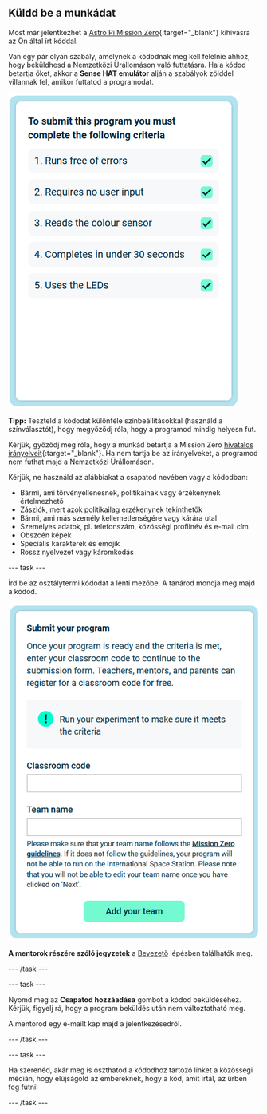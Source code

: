 ## Küldd be a munkádat

Most már jelentkezhet a [Astro Pi Mission Zero](https://astro-pi.org/hu/mission-zero){:target="_blank"} kihívásra az Ön által írt kóddal.

Van egy pár olyan szabály, amelynek a kódodnak meg kell felelnie ahhoz, hogy beküldhesd a Nemzetközi Űrállomáson való futtatásra. Ha a kódod betartja őket, akkor a **Sense HAT emulátor** alján a szabályok zölddel villannak fel, amikor futtatod a programodat.

![A Mission Zero oldal, amely a jelentkezési feltételek ellenőrzését mutatja.](images/rules.png)

**Tipp:** Teszteld a kódodat különféle színbeállításokkal (használd a színválasztót), hogy megyőződj róla, hogy a programod mindig helyesn fut.

Kérjük, győződj meg róla, hogy a munkád betartja a Mission Zero [hivatalos irányelveit](https://astro-pi.org/hu/mission-zero/guidelines){:target="_blank"}. Ha nem tartja be az irányelveket, a programod nem futhat majd a Nemzetközi Űrállomáson.

Kérjük, ne használd az alábbiakat a csapatod nevében vagy a kódodban:

+ Bármi, ami törvényellenesnek, politikainak vagy érzékenynek értelmezhető
+ Zászlók, mert azok politikailag érzékenynek tekinthetők
+ Bármi, ami más személy kellemetlenségére vagy kárára utal
+ Személyes adatok, pl. telefonszám, közösségi profilnév és e-mail cím
+ Obszcén képek
+ Speciális karakterek és emojik
+ Rossz nyelvezet vagy káromkodás

--- task ---

Írd be az osztálytermi kódodat a lenti mezőbe. A tanárod mondja meg majd a kódod.

![Osztálytermi kód és csapatnév beküldésére szolgáló űrlap](images/submission.png)

**A mentorok részére szóló jegyzetek** a [Bevezető](https://projects.raspberrypi.org/hu-HU/projects/astro-pi-mission-zero/0) lépésben találhatók meg.

--- /task ---

--- task ---

Nyomd meg az **Csapatod hozzáadása** gombot a kódod beküldéséhez. Kérjük, figyelj rá, hogy a program beküldés után nem változtatható meg.

A mentorod egy e-mailt kap majd a jelentkezésedről.

--- /task ---

--- task ---

Ha szerenéd, akár meg is oszthatod a kódodhoz tartozó linket a közösségi médián, hogy elújságold az embereknek, hogy a kód, amit írtál, az űrben fog futni!

--- /task ---

